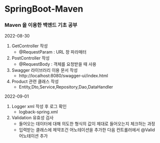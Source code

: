 # SpringBoot-Maven

### Maven 을 이용한 백엔드 기초 공부
2022-08-30
1. GetController 작성
    - @RequestParam : URL 창 파라매터
2. PostController 작성
    - @RequestBody : 객체를 요청받을 때 사용
3. Swagger 라이브러리 이용 문서 작성
   - http://localhost:8080/swagger-ui/index.html
4. Product 관련 클래스 작성 
   - Entity,Dto,Service,Repository,Dao,DataHandler


2022-09-01
1. Logger xml 작성 후 로그 확인
   - logback-spring.xml
2. Validation 유효성 검사
   - 들어오는 데이터에 대해 의도한 형식의 값이 제대로 들어오는지 체크하는 과정
   - 입력받는 클래스에 제약조건 어노테이션을 추가한 다음 컨트롤러에서 @Valid 어노테이션 추가